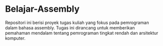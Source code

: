 # Belajar-Assembly
Repositori ini berisi proyek tugas kuliah yang fokus pada pemrograman dalam bahasa assembly. Tugas ini dirancang untuk memberikan pemahaman mendalam tentang pemrograman tingkat rendah dan arsitektur komputer.

